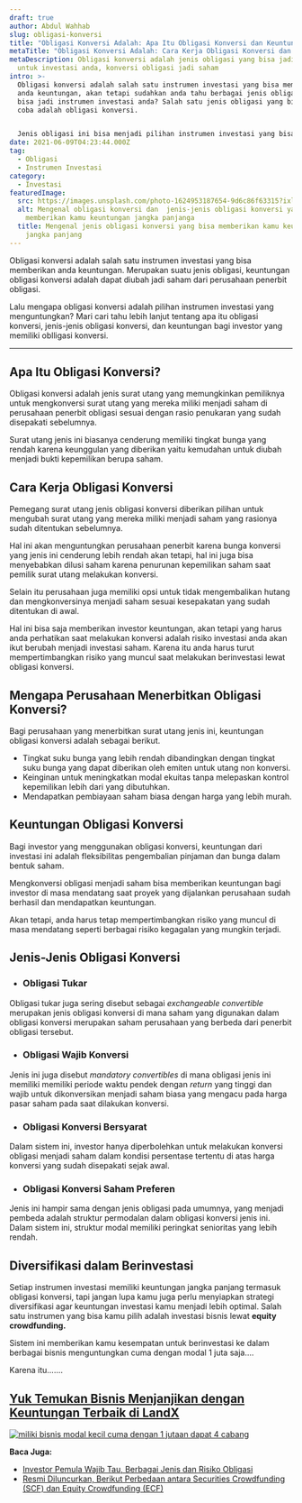 ```yaml
---
draft: true
author: Abdul Wahhab
slug: obligasi-konversi
title: "Obligasi Konversi Adalah: Apa Itu Obligasi Konversi dan Keuntungannya"
metaTitle: "Obligasi Konversi Adalah: Cara Kerja Obligasi Konversi dan Keuntungan"
metaDescription: Obligasi konversi adalah jenis obligasi yang bisa jadi pilihan
  untuk investasi anda, konversi obligasi jadi saham
intro: >-
  Obligasi konversi adalah salah satu instrumen investasi yang bisa memberikan
  anda keuntungan, akan tetapi sudahkan anda tahu berbagai jenis obligasi yang
  bisa jadi instrumen investasi anda? Salah satu jenis obligasi yang bisa anda
  coba adalah obligasi konversi.


  Jenis obligasi ini bisa menjadi pilihan instrumen investasi yang bisa memberikan anda keuntungan. Karena itu mari kita bahas lebih lanjut apa itu obligasi konversi.
date: 2021-06-09T04:23:44.000Z
tag:
  - Obligasi
  - Instrumen Investasi
category:
  - Investasi
featuredImage:
  src: https://images.unsplash.com/photo-1624953187654-9d6c86f63315?ixlib=rb-1.2.1&ixid=MnwxMjA3fDB8MHxwaG90by1wYWdlfHx8fGVufDB8fHx8&auto=format&fit=crop&w=1170&q=80
  alt: Mengenal obligasi konversi dan  jenis-jenis obligasi konversi yang bisa
    memberikan kamu keuntungan jangka panjanga
  title: Mengenal jenis obligasi konversi yang bisa memberikan kamu keuntungan
    jangka panjang
---
```

Obligasi konversi adalah salah satu instrumen investasi yang bisa memberikan anda keuntungan. Merupakan suatu jenis obligasi, keuntungan obligasi konversi adalah dapat diubah jadi saham dari perusahaan penerbit obligasi.



Lalu mengapa obligasi konversi adalah pilihan instrumen investasi yang menguntungkan? Mari cari tahu lebih lanjut tentang apa itu obligasi konversi, jenis-jenis obligasi konversi, dan keuntungan bagi investor yang memiliki oblligasi konversi.

- - -

## Apa Itu Obligasi Konversi?

Obligasi konversi adalah jenis surat utang yang memungkinkan pemiliknya untuk mengkonversi surat utang yang mereka miliki menjadi saham di perusahaan penerbit obligasi sesuai dengan rasio penukaran yang sudah disepakati sebelumnya.

Surat utang jenis ini biasanya cenderung memiliki tingkat bunga yang rendah karena keunggulan yang diberikan yaitu kemudahan untuk diubah menjadi bukti kepemilikan berupa saham.

## Cara Kerja Obligasi Konversi

Pemegang surat utang jenis obligasi konversi diberikan pilihan untuk mengubah surat utang yang mereka miliki menjadi saham yang rasionya  sudah ditentukan sebelumnya.

Hal ini akan menguntungkan perusahaan penerbit karena bunga konversi yang  jenis ini cenderung lebih rendah akan tetapi, hal ini juga bisa menyebabkan dilusi saham karena penurunan kepemilikan saham saat pemilik surat utang melakukan konversi.

Selain itu perusahaan juga memiliki opsi untuk tidak mengembalikan hutang dan mengkonversinya menjadi saham sesuai kesepakatan yang sudah ditentukan di awal.

Hal ini bisa saja memberikan investor keuntungan, akan tetapi yang harus anda perhatikan saat melakukan konversi adalah risiko investasi anda akan ikut berubah menjadi investasi saham. Karena itu anda harus turut mempertimbangkan risiko yang muncul saat melakukan berinvestasi lewat obligasi konversi.

## Mengapa Perusahaan Menerbitkan Obligasi Konversi?

Bagi perusahaan yang menerbitkan surat utang jenis ini, keuntungan obligasi konversi adalah sebagai berikut.

* Tingkat suku bunga yang lebih rendah dibandingkan dengan tingkat suku bunga yang dapat diberikan oleh emiten untuk utang non konversi.
* Keinginan untuk meningkatkan modal ekuitas tanpa melepaskan kontrol kepemilikan lebih dari yang dibutuhkan.
* Mendapatkan pembiayaan saham biasa dengan harga yang lebih murah.

## Keuntungan Obligasi Konversi

Bagi investor yang menggunakan obligasi konversi, keuntungan dari investasi ini adalah fleksibilitas pengembalian pinjaman dan bunga dalam bentuk saham.

Mengkonversi obligasi menjadi saham bisa memberikan keuntungan bagi investor di masa mendatang saat proyek yang dijalankan perusahaan sudah berhasil dan mendapatkan keuntungan.

Akan tetapi, anda harus tetap mempertimbangkan risiko yang muncul di masa mendatang seperti berbagai risiko kegagalan yang mungkin terjadi.

## Jenis-Jenis Obligasi Konversi

* ### **Obligasi Tukar**

Obligasi tukar juga sering disebut sebagai *exchangeable convertible* merupakan jenis obligasi konversi di mana saham yang digunakan dalam obligasi konversi merupakan saham perusahaan yang berbeda dari penerbit obligasi tersebut.

* ### Obligasi Wajib Konversi

Jenis  ini juga disebut *mandatory convertibles* di mana obligasi jenis ini memiliki memiliki periode waktu pendek dengan *return* yang tinggi dan wajib untuk dikonversikan menjadi saham biasa yang mengacu pada harga pasar saham pada saat dilakukan konversi.

* ### Obligasi Konversi Bersyarat

Dalam sistem ini, investor hanya diperbolehkan untuk melakukan konversi obligasi menjadi saham dalam kondisi persentase tertentu di atas harga konversi yang sudah disepakati sejak awal.

* ### Obligasi Konversi Saham Preferen

Jenis ini hampir sama dengan jenis obligasi pada umumnya, yang menjadi pembeda adalah struktur permodalan dalam obligasi konversi jenis ini. Dalam sistem ini, struktur modal memiliki peringkat senioritas yang lebih rendah.

## Diversifikasi dalam Berinvestasi

Setiap instrumen investasi memiliki keuntungan jangka panjang termasuk obligasi konversi, tapi jangan lupa kamu juga perlu menyiapkan strategi diversifikasi agar keuntungan investasi kamu menjadi lebih optimal. Salah satu instrumen yang bisa kamu pilih adalah investasi bisnis lewat **equity crowdfunding.**

Sistem ini memberikan kamu kesempatan untuk berinvestasi ke dalam berbagai bisnis menguntungkan cuma dengan modal 1 juta saja.... 

Karena itu.......

## **[Yuk Temukan Bisnis Menjanjikan dengan Keuntungan Terbaik di LandX](https://landx.id/project/?utm_source=Blog&utm_medium=organic+keyword&utm_campaign=blog&utm_id=Blog)**

[![miliki bisnis modal kecil cuma dengan 1 jutaan dapat 4 cabang ](https://accountgram-production.sfo2.cdn.digitaloceanspaces.com/landx_ghost/2021/11/jadi-owner-bisnis-hanya-1-jutaan-dengan-cuan-yang-sangat-menjanjikan.png)](https://landx.id/project/?utm_source=Blog&utm_medium=organic+keyword&utm_campaign=blog&utm_id=Blog)

**Baca Juga:**

* [Investor Pemula Wajib Tau, Berbagai Jenis dan Risiko Obligasi](https://landx.id/blog/apa-itu-obligasi/)
* [Resmi Diluncurkan, Berikut Perbedaan antara Securities Crowdfunding (SCF) dan Equity Crowdfunding (ECF)](https://landx.id/blog/securities-crowdfunding-dan-equity-crowdfunding/)